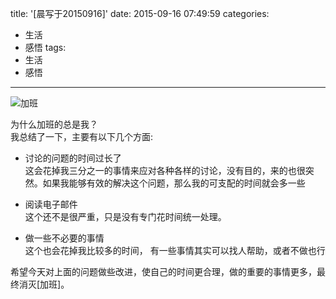 title: '[晨写于20150916]'
date: 2015-09-16 07:49:59
categories:
 - 生活
 - 感悟
tags:
 - 生活
 - 感悟
---

![加班][jiaban_pic_link]  

为什么加班的总是我？  
我总结了一下，主要有以下几个方面:  

- 讨论的问题的时间过长了  
这会花掉我三分之一的事情来应对各种各样的讨论，没有目的，来的也很突然。如果我能够有效的解决这个问题，那么我的可支配的时间就会多一些  

- 阅读电子邮件  
这个还不是很严重，只是没有专门花时间统一处理。

- 做一些不必要的事情  
这个也会花掉我比较多的时间， 有一些事情其实可以找人帮助，或者不做也行  

希望今天对上面的问题做些改进，使自己的时间更合理，做的重要的事情更多，最终消灭[加班]。

[jiaban_pic_link]:https://s-media-cache-ak0.pinimg.com/474x/49/13/89/491389feb719839fa38612999a5559df.jpg